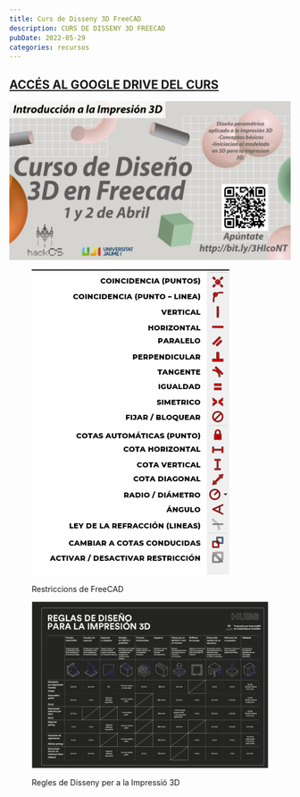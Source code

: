 ```yaml
---
title: Curs de Disseny 3D FreeCAD
description: CURS DE DISSENY 3D FREECAD
pubDate: 2022-05-29
categories: recursos
---
```


## <a href="https://drive.google.com/drive/folders/1-UYqwOEyzfhaRjzo5PrKtzpbJ9pyfDAO">ACCÉS AL GOOGLE DRIVE DEL CURS</a>

 ![](images/5259437-v3-banner-1-1024x576.jpg)

<figure>

![](images/RestriccionesFreeCAD-1.png)

<figcaption>

Restriccions de FreeCAD

</figcaption>

![](images/TABLA-DE-REGLAS-DEL-DISENO-PARA-IMPRESION-3D-DARK-2.png)

<figcaption>

Regles de Disseny per a la Impressió 3D

</figcaption>

</figure>
